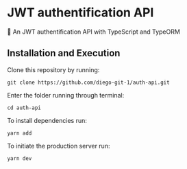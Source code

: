 # JWT authentification API
🔐 An JWT authentification API with TypeScript and TypeORM

## Installation and Execution

Clone this repository by running:

`git clone https://github.com/diego-git-1/auth-api.git`

Enter the folder running through terminal:

`cd auth-api`

To install dependencies run:

`yarn add`

To initiate the production server run:

`yarn dev`
